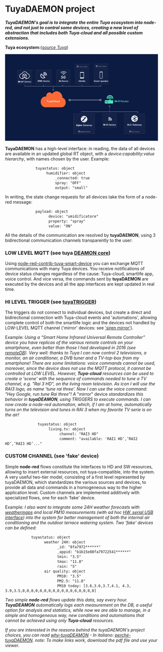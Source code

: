 # TuyaDAEMON project


_**TuyaDAEMON's goal is to integrate the entire Tuya ecosystem into node-red, and not just to control some devices, creating a new level of abstraction that includes both Tuya-cloud and all possible custom extensions.**_

**Tuya ecosystem:**([_source Tuya_](https://developer.tuya.com/en/docs/iot/open-api/platform-overview/solution-overview))

![](./pics/network_architecture.png)

**TuyaDAEMON** has a high-level interface: in reading, the data of all devices are available in an updated global RT object, with a _device:capability:value hierarchy_, with names chosen by the user.
Example:
````
              tuyastatus: object
                   humidifier: object
                       _connected: true
                       spray: "OFF"
                       output: "small"
````
In writing, the state change requests for all devices take the form of a node-red message:
````
              payload: object
                    device: "umidificatore"
                    property: "spray"
                    value: "ON"
````
All the details of the communication are resolved by **tuyaDAEMON**, using 3 bidirectional communication channels transparently to the user:

### LOW LEVEL MQTT (see tuya [DEAMON core](./tuyaDAEMON/README.md))

Using [node-red-contrib-tuya-smart-device](https://github.com/vinodsr/node-red-contrib-tuya-smart-device) you can exchange MQTT communications with many Tuya devices. You receive notifications of device status changes regardless of the cause: Tuya-cloud, smartlife app, voice control. And vice versa, the commands sent by **tuyaDAEMON** are executed by the devices and all the app interfaces are kept updated in real time. 

### HI LEVEL TRIGGER (see [tuyaTRIGGER](./tuyaTRIGGER/README.md))
The triggers do not connect to individual devices, but create a direct and bidirectional connection with Tuya-cloud events and 'automations', allowing complete control of both the smartlife logic and the devices not handled by LOW-LEVEL MQTT channel ('mirror' devices: see ['siren mirror'](./extra/siren%20mirror/README.md)).

  Example: _Using a “Smart Home Infrared Universal Remote Controller” device you have replicas of the various remote controls on your smartphone, even better than those I had developed in 2016 (see [remoteDB](https://github.com/msillano/remotesDB)). Very well: thanks to Tuya I can now control 2 televisions, a monitor, an air conditioner, a DVB tuner and a TV-top-box from my smartphone! There are some limitations: voice commands cannot be used, moreover, since the device does not use the MQTT protocol, it cannot be controlled at LOW LEVEL._
  _However, **Tuya-cloud** resources can be used to create a 'scene' with the sequence of commands needed to tune a TV channel, e.g. "Rai 3 HD", on the living room television. As  icon I will use the RAI3 logo, as name 'tune rai three'. Now I can use the voice command: "Hey Google, run tune Rai three"!_
  _A_ "mirror" device _standardizes this behavior in **tuyaDEAMON**, using TRIGGERS to execute commands. I can now create a node-red automation, which, if I am at home, automatically turns on the television and tunes in RAI 3 when my favorite TV serie is on the air!_
````  
          	   tuyastatus: object
                    living.tv: object
                         channel: "RAI3 HD"
                         comment: "available: 'RAI1 HD’,’RAI2 HD’,’RAI3 HD’..."
````
### CUSTOM CHANNEL (see 'fake' device)
Simple **node-red** flows constitute the interfaces to HD and SW resources, allowing to insert external resources, not tuya-compatible, into the system. A very useful two-tier model, consisting of a first level represented by tuyaDAEMON, which standardizes the various sources and devices, to provide all data and commands in a homogeneous way to the higher application level. Custom channels are implemented additively with specialized flows, one for each 'fake' device.

Example: _I also want to integrate some 24H weather forecasts with [weathermaps](https://openweathermap.org/) and local PM10 measurements (with ad hoc [HW, serial USB interface](https://www.banggood.com/search/pm2.5-pm10-detector-module-dust-sensor-2.8-inch-lcd.html)) into the system for better management of both the internal air conditioning and the outdoor terrace watering system. Two 'fake' devices can be defined:_ 
````
            tuyastatus: object
                  weather 24H: object
                        _id: "8fa7972******"
                        _appid: "b1b15e88fa79722541******"
                        tmin: "3.5"
                        tmax: "11.8"
                        rain: "5"
                  air quality: object
                        PM10: "3.5"
                        PM2.5: "11.8"
                        PM10 today: [3.6,3.6,3.7,4.1, 4.3, 3.9,3.5,0,0,0,0,0,0,0,0,0,0,0,0,0,0,0,0,0]
````

  _Two simple **node-red** flows update this data, say every hour._
  _**TuyaDEAMON** automatically logs each measurement on the DB, a useful option for analysis and statistics, while now we are able to manage, in a simple and homogeneous way, new conditions and automatisms that cannot be achieved using only **Tuya-cloud** resources._

_If you are interested in the reasons behind the tuyaDAEMON's project choices, you can read [why-tuyaDEAMON](why-tuyaDAEMON.pdf) - In italiano: [perché-tuyaDAEMON](perchè-tuyaDEAMON.pdf). note: To make links work, download the pdf file and use your viewer._

